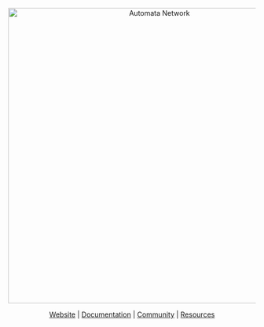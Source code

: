 <p align="center">
  <a href="https://ata.network">
<picture>
  <source media="(prefers-color-scheme: dark)" srcset="https://github.com/automata-network/.github/blob/main/assets/ATA_White_Text_with_Color_Logo.png">
  <source media="(prefers-color-scheme: light)" srcset="https://github.com/automata-network/.github/blob/main/assets/ATA_Black_Text_with_Color_Logo.png">
  <img width=600 alt="Automata Network">
</picture>
  </a>
</p>

<p align="center">
  <a href="https://ata.network">Website</a> | <a href="https://docs.ata.network">Documentation</a> | <a href="https://ata.ws/discord">Community</a> | <a href="https://github.com/automata-network/awesome-automata">Resources</a>
</p>
